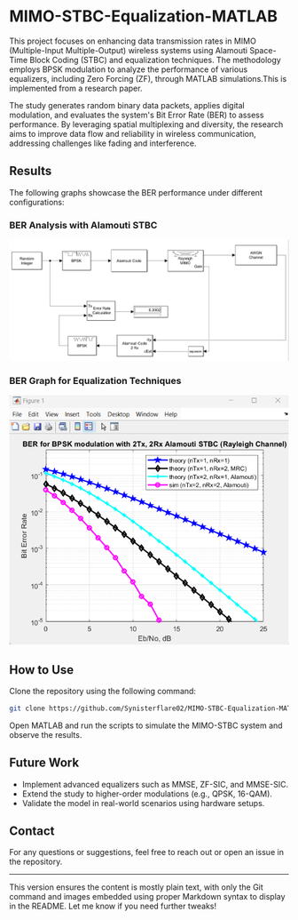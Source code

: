 
# MIMO-STBC-Equalization-MATLAB

This project focuses on enhancing data transmission rates in MIMO (Multiple-Input Multiple-Output) wireless systems using Alamouti Space-Time Block Coding (STBC) and equalization techniques. The methodology employs BPSK modulation to analyze the performance of various equalizers, including Zero Forcing (ZF), through MATLAB simulations.This is implemented from a research paper.

The study generates random binary data packets, applies digital modulation, and evaluates the system's Bit Error Rate (BER) to assess performance. By leveraging spatial multiplexing and diversity, the research aims to improve data flow and reliability in wireless communication, addressing challenges like fading and interference.

## Results

The following graphs showcase the BER performance under different configurations:

### BER Analysis with Alamouti STBC
![STBC Analysis](https://github.com/Synisterflare02/MIMO-STBC-Equalization-MATLAB/blob/main/STBC_5.png)

### BER Graph for Equalization Techniques
![Equalizer Performance](https://github.com/Synisterflare02/MIMO-STBC-Equalization-MATLAB/blob/main/STBC_Graph.png)

## How to Use

Clone the repository using the following command:

```bash
git clone https://github.com/Synisterflare02/MIMO-STBC-Equalization-MATLAB.git
```

Open MATLAB and run the scripts to simulate the MIMO-STBC system and observe the results.

## Future Work

- Implement advanced equalizers such as MMSE, ZF-SIC, and MMSE-SIC.
- Extend the study to higher-order modulations (e.g., QPSK, 16-QAM).
- Validate the model in real-world scenarios using hardware setups.

## Contact

For any questions or suggestions, feel free to reach out or open an issue in the repository.

--- 

This version ensures the content is mostly plain text, with only the Git command and images embedded using proper Markdown syntax to display in the README. Let me know if you need further tweaks!
